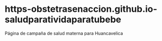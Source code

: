 # https-obstetrasenaccion.github.io-saludparatividaparatubebe
Página de campaña de salud materna para Huancavelica
